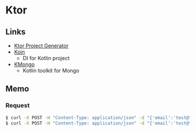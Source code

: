 # Ktor

## Links
- [Ktor Project Generator](https://start.ktor.io/#/final?name=ktorsocialnetwork&website=exaaaample.com&artifact=com.exaaaample.ktorsocialnetwork&kotlinVersion=1.6.0&ktorVersion=1.6.5&buildSystem=GRADLE_KTS&engine=NETTY&configurationIn=CODE&addSampleCode=true&plugins=routing%2Cktor-websockets%2Ccontent-negotiation%2Cktor-gson%2Ccall-logging%2Cdefault-headers%2Ccors%2Cstatic-content%2Cauth%2Cauth-jwt)
- [Koin](https://insert-koin.io/)
    - DI for Kotlin project
- [KMongo](https://litote.org/kmongo/)
    - Kotlin toolkit for Mongo

## Memo

### Request
```sh
$ curl -X POST -H "Content-Type: application/json" -d "{'email':'test@test.com', 'username':'test','password':'test'}" localhost:8080/api/user/create
$ curl -X POST -H "Content-Type: application/json" -d "{'email':'test@test.com', 'username':'test','password':'test'}" localhost:8080/api/user/login
```
